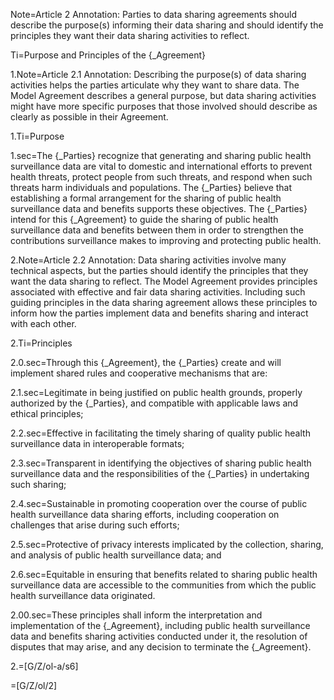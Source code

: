 Note=Article 2 Annotation: Parties to data sharing agreements should describe the purpose(s) informing their data sharing and should identify the principles they want their data sharing activities to reflect.

Ti=Purpose and Principles of the {_Agreement}

1.Note=Article 2.1 Annotation: Describing the purpose(s) of data sharing activities helps the parties articulate why they want to share data. The Model Agreement describes a general purpose, but data sharing activities might have more specific purposes that those involved should describe as clearly as possible in their Agreement.

1.Ti=Purpose

1.sec=The {_Parties} recognize that generating and sharing public health surveillance data are vital to domestic and international efforts to prevent health threats, protect people from such threats, and respond when such threats harm individuals and populations. The {_Parties} believe that establishing a formal arrangement for the sharing of public health surveillance data and benefits supports these objectives. The
{_Parties} intend for this {_Agreement} to guide the sharing of public health surveillance data and benefits between them in order to strengthen the contributions surveillance makes to improving and protecting public health.

2.Note=Article 2.2 Annotation: Data sharing activities involve many technical aspects, but the parties should identify the principles that they want the data sharing to reflect. The Model Agreement provides principles associated with effective and fair data sharing activities. Including such guiding principles in the data sharing agreement allows these principles to inform how the parties implement data and benefits sharing and interact with each other.

2.Ti=Principles

2.0.sec=Through this {_Agreement}, the {_Parties} create and will implement shared rules and cooperative mechanisms that are:

2.1.sec=Legitimate in being justified on public health grounds, properly authorized by the {_Parties}, and compatible with applicable laws and ethical principles;

2.2.sec=Effective in facilitating the timely sharing of quality public health surveillance data in interoperable formats;

2.3.sec=Transparent in identifying the objectives of sharing public health surveillance data and the responsibilities of the {_Parties} in undertaking such sharing;

2.4.sec=Sustainable in promoting cooperation over the course of public health surveillance data sharing efforts, including cooperation on challenges that arise during such efforts;

2.5.sec=Protective of privacy interests implicated by the collection, sharing, and analysis of public health surveillance data; and

2.6.sec=Equitable in ensuring that benefits related to sharing public health surveillance data are accessible to the communities from which the public health surveillance data originated.

2.00.sec=These principles shall inform the interpretation and implementation of the {_Agreement}, including public health surveillance data and benefits sharing activities conducted under it, the resolution of disputes that may arise, and any decision to terminate the {_Agreement}.

2.=[G/Z/ol-a/s6]

=[G/Z/ol/2]

